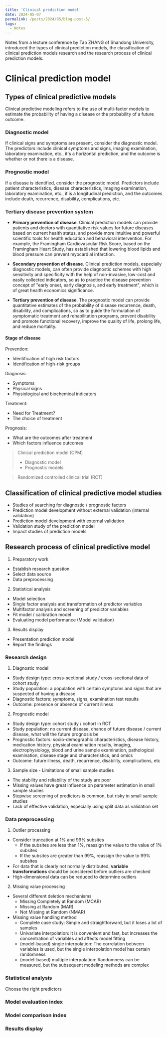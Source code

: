 ```yaml
---
title: 'Clinical prediction model'
date: 2024-05-07
permalink: /posts/2024/05/blog-post-5/
tags:
  - Notes
---
```


Notes from a lecture conference by Tao ZHANG of Shandong University, introduced the types of clinical prediction models, the classification of clinical prediction models research and the research process of clinical prediction models.

# Clinical prediction model

## Types of clinical predictive models
Clinical predictive modeling refers to the use of multi-factor models to estimate the probability of having a disease or the probability of a future outcome.

### Diagnostic model
If clinical signs and symptoms are present, consider the diagnostic model. The predictors include clinical symptoms and signs, imaging examination, laboratory examination, etc., it's a horizontal prediction, and the outcome is whether or not there is a disease.

### Prognostic model
If a disease is identified, consider the prognostic model. Predictors include patient characteristics, disease characteristics, imaging examination, laboratory examination, etc., it is a longitudinal prediction, and the outcomes include death, recurrence, disability, complications, etc.

### Tertiary disease prevention system
- **Primary prevention of disease**. Clinical prediction models can provide patients and doctors with quantitative risk values for future diseases based on current health status, and provide more intuitive and powerful scientific tools for health education and behavioral intervention. For example, the Framingham Cardiovascular Risk Score, based on the Framingham Heart Study, has established that lowering blood lipids and blood pressure can prevent myocardial infarction.

- **Secondary prevention of disease**. Clinical prediction models, especially diagnostic models, can often provide diagnostic schemes with high sensitivity and specificity with the help of non-invasive, low-cost and easily collected indicators, so as to practice the disease prevention concept of "early onset, early diagnosis, and early treatment", which is of great health economics significance.

- **Tertiary prevention of disease**. The prognostic model can provide quantitative estimates of the probability of disease recurrence, death, disability, and complications, so as to guide the formulation of symptomatic treatment and rehabilitation programs, prevent disability and promote functional recovery, improve the quality of life, prolong life, and reduce mortality.

#### Stage of disease
Prevention:
- Identification of high risk factors
- Identification of high-risk groups

Diagnosis:
- Symptoms
- Physical signs
- Physiological and biochemical indicators

Treatment:
- Need for Treatment?
- The choice of treatment

Prognosis:
- What are the outcomes after treatment
- Which factors influence outcomes

> Clinical prediction model (CPM)
> - Diagnostic model
> - Prognostic models

> Randomized controlled clinical trial (RCT)

## Classification of clinical predictive model studies
- Studies of searching for diagnostic / prognostic factors
- Prediction model development without external validation (internal validation)
- Prediction model development with external validation
- Validation study of the prediction model
- Impact studies of prediction models

## Research process of clinical predictive model
1. Preparatory work
- Establish research question
- Select data source
- Data preprocessing
2. Statistical analysis
- Model selection
- Single factor analysis and transformation of predictor variables
- Multifactor analysis and screening of predictor variables
- Fit model / calibration model
- Evaluating model performance (Model validation)
3. Results display
- Presentation prediction model
- Report the findings

### Research design
1. Diagnostic model
- Study design type: cross-sectional study / cross-sectional data of cohort study
- Study population: a population with certain symptoms and signs that are suspected of having a disease
- Diagnostic factors: symptoms, signs, examination test results
- Outcome: presence or absence of current illness
2. Prognostic model
- Study design type: cohort study / cohort in RCT
- Study population: no current disease, chance of future disease / current disease, what will the future prognosis be
- Prognostic factors: socio-demographic characteristics, disease history, medication history, physical examination results, imaging, electrophysiology, blood and urine sample examination, pathological examination, disease stage and characteristics, and omics
- Outcome: future illness, death, recurrence, disability, complications, etc
3. Sample size - Limitations of small sample studies
- The stability and reliability of the study are poor
- Missing values have great influence on parameter estimation in small sample studies
- Stepwise screening of predictors is common, but risky in small sample studies
- Lack of effective validation, especially using split data as validation set

### Data preprocessing
1. Outlier processing
- Consider truncation at 1% and 99% subsites
  - If the subsites are less than 1%, reassign the value to the value of 1% subsites
  - If the subsites are greater than 99%, reassign the value to 99% subsites
- For data that is clearly not normally distributed, **variable transformations** should be considered before outliers are checked
- High-dimensional data can be reduced to determine outliers
2. Missing value processing
- Several different deletion mechanisms
  - Missing Completely at Random (MCAR)
  - Missing at Random (MAR)
  - Not Missing at Random (NMAR)
- Missing value handling method
  - Complete case study: Simple and straightforward, but it loses a lot of samples
  - Univariate interpolation: It is convenient and fast, but increases the concentration of variables and affects model fitting
  - (model-based) single interpolation: The correlation between variables is used, but the single interpolation model has certain randomness
  - (model-based) multiple interpolation: Randomness can be measured, but the subsequent modeling methods are complex

### Statistical analysis
Choose the right predictors

### Model evaluation index

### Model comparison index

### Results display
